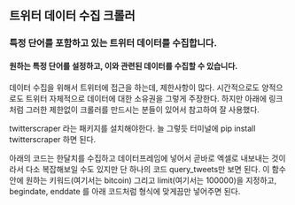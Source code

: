 ## 트위터 데이터 수집 크롤러

### 특정 단어를 포함하고 있는 트위터 데이터를 수집합니다.
#### 원하는 특정 단어를 설정하고, 이와 관련된 데이터를 수집할 수 있습니다. 


 데이터 수집을 위해서 트위터에 접근을 하는데, 제한사항이 많다. 시간적으로도 양적으로도 트위터 자체적으로 데이터에 대한 소유권을 그렇게 주장한다. 
 하지만 아래에 링크처럼 그러한 제한없이 크롤러를 만드시는 분들이 있어서 참고하여 잘 사용했다.

twitterscraper 라는 패키지를 설치해야한다. 늘 그렇듯 터미널에 pip install twitterscraper 하면 된다.

 아래의 코드는 한달치를 수집하고 데이터프레임에 넣어서 곧바로 엑셀로 내보내는 것이라서 다소 복잡해보일 수도 있지만 단 하나의 코드 query_tweets만 보면 된다. 이 함수 안에 원하는 키워드(여기서는 bitcoin) 그리고 limit(여기서는 100000)을 지정하고, begindate, enddate 를 아래 코드처럼 형식에 맞게끔만 넣어주면 된다.
